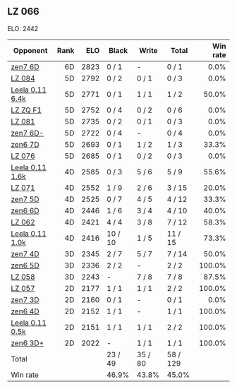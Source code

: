 ## LZ 066 ##

ELO: 2442

Opponent | Rank | ELO | Black | Write | Total | Win rate
---------|-----:|----:|-------|-------|-------|-------:
[zen7 6D](zen7%206D.md) | 6D | 2823 | 0 / 1 | - | 0 / 1 | 0.0%
[LZ 084](LZ%20084.md) | 5D | 2792 | 0 / 2 | 0 / 1 | 0 / 3 | 0.0%
[Leela 0.11 6.4k](Leela%200.11%206.4k.md) | 5D | 2771 | 0 / 1 | 1 / 1 | 1 / 2 | 50.0%
[LZ ZQ F1](LZ%20ZQ%20F1.md) | 5D | 2752 | 0 / 4 | 0 / 2 | 0 / 6 | 0.0%
[LZ 081](LZ%20081.md) | 5D | 2735 | 0 / 2 | 0 / 1 | 0 / 3 | 0.0%
[zen7 6D-](zen7%206D-.md) | 5D | 2722 | 0 / 4 | - | 0 / 4 | 0.0%
[zen6 7D](zen6%207D.md) | 5D | 2693 | 0 / 1 | 1 / 2 | 1 / 3 | 33.3%
[LZ 076](LZ%20076.md) | 5D | 2685 | 0 / 1 | 0 / 2 | 0 / 3 | 0.0%
[Leela 0.11 1.6k](Leela%200.11%201.6k.md) | 4D | 2585 | 0 / 3 | 5 / 6 | 5 / 9 | 55.6%
[LZ 071](LZ%20071.md) | 4D | 2552 | 1 / 9 | 2 / 6 | 3 / 15 | 20.0%
[zen7 5D](zen7%205D.md) | 4D | 2525 | 0 / 7 | 4 / 5 | 4 / 12 | 33.3%
[zen6 6D](zen6%206D.md) | 4D | 2446 | 1 / 6 | 3 / 4 | 4 / 10 | 40.0%
[LZ 062](LZ%20062.md) | 4D | 2421 | 4 / 4 | 3 / 8 | 7 / 12 | 58.3%
[Leela 0.11 1.0k](Leela%200.11%201.0k.md) | 4D | 2416 | 10 / 10 | 1 / 5 | 11 / 15 | 73.3%
[zen7 4D](zen7%204D.md) | 3D | 2345 | 2 / 7 | 5 / 7 | 7 / 14 | 50.0%
[zen6 5D](zen6%205D.md) | 3D | 2336 | 2 / 2 | - | 2 / 2 | 100.0%
[LZ 058](LZ%20058.md) | 3D | 2243 | - | 7 / 8 | 7 / 8 | 87.5%
[LZ 057](LZ%20057.md) | 2D | 2177 | 1 / 1 | 1 / 1 | 2 / 2 | 100.0%
[zen7 3D](zen7%203D.md) | 2D | 2160 | 0 / 1 | - | 0 / 1 | 0.0%
[zen6 4D](zen6%204D.md) | 2D | 2152 | 1 / 1 | - | 1 / 1 | 100.0%
[Leela 0.11 0.5k](Leela%200.11%200.5k.md) | 2D | 2151 | 1 / 1 | 1 / 1 | 2 / 2 | 100.0%
[zen6 3D+](zen6%203D+.md) | 2D | 2022 | - | 1 / 1 | 1 / 1 | 100.0%
Total | | | 23 / 49 | 35 / 80 | 58 / 129 | 
Win rate| | | 46.9% | 43.8% | 45.0% | 
